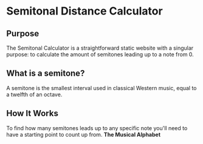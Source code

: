 # Semitonal Distance Calculator

## Purpose 
The Semitonal Calculator is a straightforward static website with a singular purpose: to calculate the amount of semitones leading up to a note from 0.

## What is a semitone?

A semitone is the smallest interval used in classical Western music, equal to a twelfth of an octave.

## How It Works

To find how many semitones leads up to any specific note you'll need to have a starting point to count up from. 
**The Musical Alphabet**



